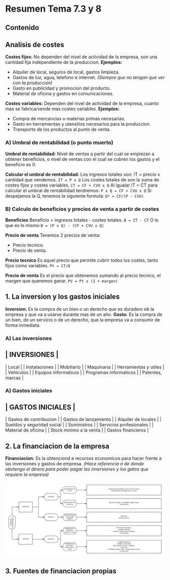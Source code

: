 # Resumen Tema 7.3 y 8

## Contenido

## Analisis de costes

**Costes fijos:** No dependen del nivel de actividad de la empresa, son una cantidad fija independiente de la produccion.
**Ejemplos:**

- Alquiler de local, seguros de local, gastos limpieza.
- Gastos de luz, agua, telefono e internet. *(Siempre que no tengan que ver con la produccion)*
- Gasto en publicidad y promocion del producto.
- Material de oficina y gastos en comunicaciones.

**Costes variables:** Dependen del nivel de actividad de la empresa, cuanto mas se fabrica/vende mas costes variables.
**Ejemplos:**

- Compra de mercancias o materias primas necesarias.
- Gasto en herramientas y utensilios necesarios para la produccion.
- Transporte de los productos al punto de venta.

### A) Umbral de rentabilidad (o punto muerto)

**Umbral de rentabilidad:** Nivel de ventas a partir del cual se empiezan a obtener beneficios, o nivel de ventas con el cual se cubren los gastos y el beneficio es 0.

**Calcular el umbral de rentabilidad:**
Los ingresos totales son: IT = precio x cantidad que vendemos. `IT = P x Q`
Los costes totales de son la suma de costes fijos y costes variables. `CT = CF + CVU x Q`
Al igualar IT = CT para calcular el umbral de rentabilidad tendremos: `P x Q = CF + CVU x Q`
Si despejamos la Q, tenemos la siguiente formula: `Q* = CF/(P - CVU)`

### B) Calculo de beneficios y precios de venta a partir de costes

**Beneficios**
Beneficio = ingresos totales - costes totales.
`B = IT - CT`
O lo que es lo mismo
`B = (P x Q) - (CF + CVU x Q)`

**Precio de venta**
Tenemos 2 precios de venta:

- Precio tecnico.
- Precio de venta.

**Precio tecnico**
Es aquel precio que permite cubrir todos los costes, tanto fijos como variables.
`Pt = CT/Q`

**Precio de venta**
Es el precio que obtenemos sumando al precio tecnico, el margen que queremos ganar.
`PV = Pt x (1 + margen)`

## 1. La inversion y los gastos iniciales

**Inversion:** Es la compra de un bien o un derecho que es duradero eb la empresa y que va a usarse durante mas de un año.
**Gasto:** Es la compra de un bien, de un servicio o de un derecho, que la empresa va a consumir de forma inmediata.

### A) Las inversiones

| INVERSIONES |
---------------
| Local |
| Instalaciones |
| Mobiliario |
| Maquinaria |
| Herramientas y utiles |
| Vehiculos |
| Equipos informaticos |
| Programas informaticos |
| Patentes, marcas |

### A) Gastos iniciales

| GASTOS INICIALES |
--------------------
| Gastos de contribucion |
| Gastos de lanzamiento |
| Alquiler de locales |
| Sueldos y seguridad social |
| Suministros |
| Servicios profesionales |
| Material de oficina |
| Stock minimo a la venta |
| Gastos financieros |

## 2. La financiacion de la empresa

**Financiacion:** Es la obtenciond e recursos economicos para hacer frente a las inversiones y gastos de empresa. *(Hace referencia a de donde obvtengo el dinero para poder pagar las inversiones y los gatos que requiere la empresa)*

![Fuentes financieras](./ffinancieras.png)

## 3. Fuentes de financiacion propias